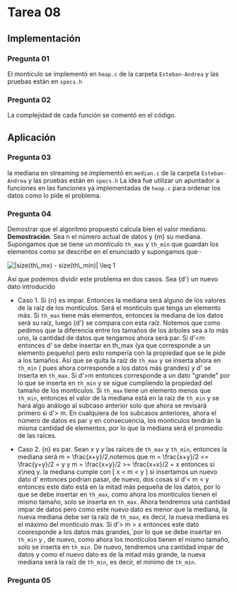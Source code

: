 # Tarea 08
## Implementación

### Pregunta 01
El montículo se implementó en `heap.c` de la carpeta `Esteban-Andrea` y las pruebas están en `specs.h`

### Pregunta 02
La complejidad de cada función se comentó en el código.

## Aplicación 

### Pregunta 03
la mediana en streaming se implementó en `median.c` de la carpeta `Esteban-Andrea` y las pruebas están en `specs.h`
La idea fue utilizar un apuntador a funciones en las funciones ya implementadas de `heap.c` para ordenar los datos como lo pide el problema.

### Pregunta 04
Demostrar que el algoritmo propuesto calcula bien el valor mediano.  
**Demostración**. Sea n el número actual de datos y {m} su mediana. Supongamos que se tiene un montículo `th_max` y `th_min` que guardan los elementos como se describe en el enunciado y supongamos que⋅⋅

<img src="https://latex.codecogs.com/gif.latex?|size(th\_mx)&space;-&space;size(th\_min)|&space;\leq&space;1" title="|size(th\_mx) - size(th\_min)| \leq 1" />

Así que podemos dividir este problema en dos casos. Sea {d'} un nuevo dato introducido
* Caso 1. Si {n} es impar. Entonces la mediana será alguno de los valores de la raíz de los montículos. Será el montículo que tenga un elemento más.
Si `th_max` tiene más elementos, entonces la mediana de los datos será su raíz, luego {d'} se compara con esta raíz. Notemos que como pedimos que la
diferencia entre los tamaños de los árboles sea a lo más uno, la cantidad de datos que tengamos ahora será par.
Si d'<m entonces d' se debe insertar en th_max (ya que corresponde a un elemento pequeño) pero esto rompería con la propiedad que se le pide a los tamaños.
Así que se quita la raíz de `th_max` y se inserta ahora en `th_min` ( pues ahora corresponde a los datos más grandes) y d' se inserta en `th_max`. 
Si d'>m entonces corresponde a un dato "grande" por lo que se inserta en `th_min` y se sigue cumpliendo la propiedad del tamaño de los montículos.
Si `th_max` tiene un elemento menos que `th_min`, entonces el valor de la mediana está en la raíz de `th_min` y se hará algo análogo al subcaso anterior solo que ahora se revisará primero si
d'> m.
En cualquiera de los subcasos anteriores, ahora el número de datos es par y en consecuencia, los montículos tendrán la misma cantidad de elementos, por lo que la mediana será 
el promedio de las raíces. 

* Caso 2. {n} es par. Sean *x* y *y* las raíces de `th_max` y `th_min`, entonces la mediana será m = \frac{x+y}/2.notemos que 
m = \frac{x+y}/2 <= \frac{y+y}/2 = y y 
m = \frac{x+y}/2 >= \frac{x+x}/2 = x 
entonces si x\neq y.  la mediana cumple con
\[ x < m < y \] 
 si insertamos un nuevo dato d' entonces podrían pasar, de nuevo, dos cosas
si d'< m < y entonces este dato está en la mitad más pequeña de los datos, por lo que se debe insertar en `th_max`, como ahora los montículos tienen el mismo tamaño,
solo se inserta en `th_max`. Ahora tendremos una cantidad impar de datos pero como este nuevo dato es menor que la mediana, la nueva mediana debe ser la raíz de `th_max`,
es decir, la nueva mediana es el máximo del montículo max.
Si d'> m > x entonces este dato cooresponde a los datos más grandes,´por lo que se debe insertar en `th_min` y , de nuevo, como ahora los montículos tienen el mismo tamaño,
solo se inserta en `th_min`. De nuevo, tendremos una cantidad impar de datos y como el nuevo dato es de la mitad más grande, la nueva mediana será la raíz de `th_min`, es decir, 
el mínimo de `th_min`.
### Pregunta 05

